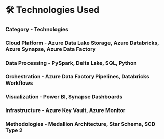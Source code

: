 
# 🛠️ Technologies Used
 ### Category	 - Technologies
### Cloud Platform  - Azure Data Lake Storage, Azure Databricks, Azure Synapse, Azure Data Factory
### Data Processing	- PySpark, Delta Lake, SQL, Python
### Orchestration	- Azure Data Factory Pipelines, Databricks Workflows
### Visualization	- Power BI, Synapse Dashboards
### Infrastructure	- Azure Key Vault, Azure Monitor
### Methodologies	- Medallion Architecture, Star Schema, SCD Type 2

